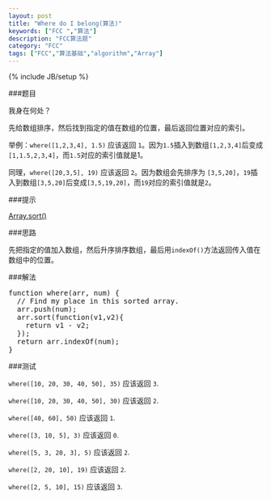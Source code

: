 ```yaml
---
layout: post
title: "Where do I belong(算法)"
keywords: ["FCC ","算法"]
description: "FCC算法题"
category: "FCC"
tags: ["FCC","算法基础","algorithm","Array"]
---
```

{% include JB/setup %}

###题目

我身在何处？

先给数组排序，然后找到指定的值在数组的位置，最后返回位置对应的索引。

举例：<code class="txt">where([1,2,3,4], 1.5)</code> 应该返回 <code class="txt">1</code>。因为<code class="txt">1.5</code>插入到数组<code class="txt">[1,2,3,4]</code>后变成<code class="txt">[1,1.5,2,3,4]</code>，而<code class="txt">1.5</code>对应的索引值就是1。

同理，<code class="txt">where([20,3,5], 19)</code> 应该返回 <code class="txt">2</code>。因为数组会先排序为 <code class="txt">[3,5,20]</code>，<code class="txt">19</code>插入到数组<code class="txt">[3,5,20]</code>后变成<code class="txt">[3,5,19,20]</code>，而<code class="txt">19</code>对应的索引值就是<code class="txt">2</code>。

###提示

[Array.sort()](https://developer.mozilla.org/zh-CN/docs/Web/JavaScript/Reference/Global_Objects/Array/sort)

###思路

先把指定的值加入数组，然后升序排序数组，最后用`indexOf()`方法返回传入值在数组中的位置。

###解法

<pre>
function where(arr, num) {
  // Find my place in this sorted array.
  arr.push(num);
  arr.sort(function(v1,v2){
    return v1 - v2;
  });
  return arr.indexOf(num);
}
</pre>

###测试

`where([10, 20, 30, 40, 50], 35)` 应该返回 `3`.

`where([10, 20, 30, 40, 50], 30)` 应该返回 `2`.

`where([40, 60], 50)` 应该返回 `1`.

`where([3, 10, 5], 3)` 应该返回 `0`.

`where([5, 3, 20, 3], 5)` 应该返回 `2`.

`where([2, 20, 10], 19)` 应该返回 `2`.

`where([2, 5, 10], 15)` 应该返回 `3`.